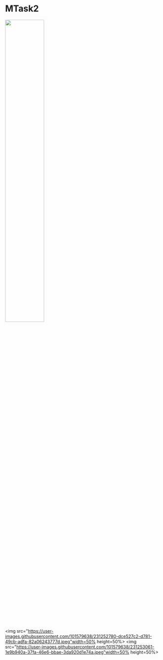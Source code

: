 # MTask2
<img src="https://user-images.githubusercontent.com/101579638/231252765-0255a2b6-5281-420f-8af9-810abd04e251.jpeg" width=50% height=50%>

<img src="https://user-images.githubusercontent.com/101579638/231252780-dce527c2-d781-49cb-adfa-82a06243777d.jpeg"width=50% height=50%>
<img src="https://user-images.githubusercontent.com/101579638/231253061-1e9b940a-37fa-46e6-bbae-3da920d1e74a.jpeg"width=50% height=50%>
